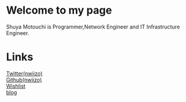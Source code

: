 # Welcome to my page
Shuya Motouchi is Programmer,Network Engineer and IT Infrastructure Engineer.
# Links
[Twitter(nwiizo)](https://twitter.com/nwiizo)  
[Github(nwiizo)](https://github.com/nwiizo)  
[Wishlist](https://www.amazon.co.jp/registry/wishlist/1R5ZE9A1TGDZJ)  
[blog](http://syu-m-5151.hatenablog.com/)

